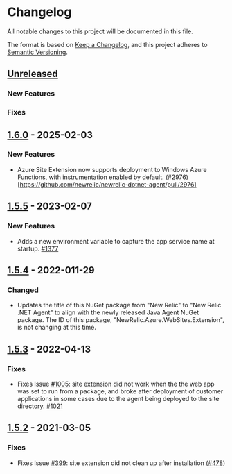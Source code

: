 # Changelog
All notable changes to this project will be documented in this file.

The format is based on [Keep a Changelog](https://keepachangelog.com/en/1.0.0/),
and this project adheres to [Semantic Versioning](https://semver.org/spec/v2.0.0.html).

## [Unreleased]
### New Features
### Fixes

## [1.6.0] - 2025-02-03
### New Features
* Azure Site Extension now supports deployment to Windows Azure Functions, with instrumentation enabled by default. (#2976)[https://github.com/newrelic/newrelic-dotnet-agent/pull/2976]

## [1.5.5] - 2023-02-07
### New Features
* Adds a new environment variable to capture the app service name at startup. [#1377](https://github.com/newrelic/newrelic-dotnet-agent/pull/1377)

## [1.5.4] - 2022-011-29
### Changed
* Updates the title of this NuGet package from "New Relic" to "New Relic .NET Agent" to align with the newly released Java Agent NuGet package.  The ID of this package, "NewRelic.Azure.WebSites.Extension", is not changing at this time.

## [1.5.3] - 2022-04-13
### Fixes
* Fixes Issue [#1005](https://github.com/newrelic/newrelic-dotnet-agent/issues/1005): site extension did not work when the the web app was set to run from a package, and broke after deployment of customer applications in some cases due to the agent being deployed to the site directory. [#1021](https://github.com/newrelic/newrelic-dotnet-agent/pull/1021)

## [1.5.2] - 2021-03-05
### Fixes
* Fixes Issue [#399](https://github.com/newrelic/newrelic-dotnet-agent/issues/399): site extension did not clean up after installation ([#478](https://github.com/newrelic/newrelic-dotnet-agent/pull/478))

[Unreleased]: https://github.com/newrelic/newrelic-dotnet-agent/compare/AzureSiteExtension_v1.6.0...HEAD
[1.6.0]: https://github.com/newrelic/newrelic-dotnet-agent/compare/AzureSiteExtension_v1.5.5...AzureSiteExtension_v1.6.0
[1.5.5]: https://github.com/newrelic/newrelic-dotnet-agent/compare/AzureSiteExtension_v1.5.4...AzureSiteExtension_v1.5.5
[1.5.4]: https://github.com/newrelic/newrelic-dotnet-agent/compare/AzureSiteExtension_v1.5.3...AzureSiteExtension_v1.5.4
[1.5.3]: https://github.com/newrelic/newrelic-dotnet-agent/compare/AzureSiteExtension_v1.5.2...AzureSiteExtension_v1.5.3
[1.5.2]: https://github.com/newrelic/newrelic-dotnet-agent/compare/AzureSiteExtension_v1.5.1...AzureSiteExtension_v1.5.2